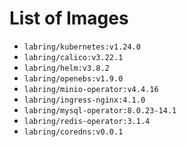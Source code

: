 # List of Images

- `labring/kubernetes:v1.24.0`
- `labring/calico:v3.22.1`
- `labring/helm:v3.8.2`
- `labring/openebs:v1.9.0`
- `labring/minio-operator:v4.4.16`
- `labring/ingress-nginx:4.1.0`
- `labring/mysql-operator:8.0.23-14.1`
- `labring/redis-operator:3.1.4`
- `labring/coredns:v0.0.1`
